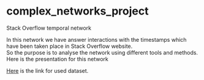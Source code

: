 # complex_networks_project
Stack Overflow temporal network

In this network we have answer interactions with the timestamps which have been taken place in Stack Overflow website.   
So the purpose is to analyse the network using different tools and methods.   
Here is the presentation for this network   

[Here](https://snap.stanford.edu/data/sx-stackoverflow.html) is the link for used dataset.   

<!--- The link for the presentation in google drive https://docs.google.com/presentation/d/1yvh1XhGq32rtBV7Ss_WbWcrYrr4EQhNGdLGEgquod5E/edit#slide=id.p --->
<!--- [Here](https://disk.yandex.ru/i/h2umrmCPiKztCA) is the link for an example of a good presentation starting from 30:56. --->
